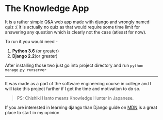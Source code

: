 # The Knowledge App

It is a rather simple Q&A web app made with django and wrongly named quiz :(
It is actually no quiz as that would require some time limit for answering any question which is clearly not the case (atleast for now).

To run it you would need -
1. **Python 3.6** (or greater)
2. **Django 2.2**(or greater)

After installing those two just go into project directory and run `python manage.py runserver`

------------

It was made as a part of the software engineering course in college and I will take this project further if I get the time and motivation to do so.
> PS: Chishiki Hanto means Knowledge Hunter in Japanese.

If you are interested in learning django than Django guide on [MDN](https://developer.mozilla.org/en-US/docs/Learn/Server-side/Django "MDN") is a great place to start in my opinion.